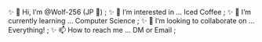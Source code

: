 ✨ 👋 Hi, I’m @Wolf-256 (JP 🐺) ;
✨ 👀 I’m interested in ... Iced Coffee ;
✨ 🌱 I’m currently learning ... Computer Science ;
✨ 💞️ I’m looking to collaborate on ... Everything! ;
✨ 📫 How to reach me ... DM or Email ;

<!---🐺
Wolf-256/Wolf-256 is a ✨ special ✨ repository because its `README.md` (this file) appears on your GitHub profile.
You can click the Preview link to take a look at your changes.
🐺--->
